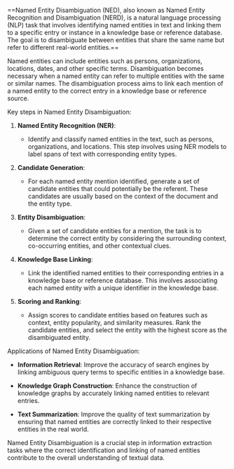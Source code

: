==Named Entity Disambiguation (NED), also known as Named Entity Recognition and Disambiguation (NERD), is a natural language processing (NLP) task that involves identifying named entities in text and linking them to a specific entry or instance in a knowledge base or reference database. The goal is to disambiguate between entities that share the same name but refer to different real-world entities.==

Named entities can include entities such as persons, organizations, locations, dates, and other specific terms. Disambiguation becomes necessary when a named entity can refer to multiple entities with the same or similar names. The disambiguation process aims to link each mention of a named entity to the correct entry in a knowledge base or reference source.

Key steps in Named Entity Disambiguation:

1. **Named Entity Recognition (NER)**:
   - Identify and classify named entities in the text, such as persons, organizations, and locations. This step involves using NER models to label spans of text with corresponding entity types.

2. **Candidate Generation**:
   - For each named entity mention identified, generate a set of candidate entities that could potentially be the referent. These candidates are usually based on the context of the document and the entity type.

3. **Entity Disambiguation**:
   - Given a set of candidate entities for a mention, the task is to determine the correct entity by considering the surrounding context, co-occurring entities, and other contextual clues.

4. **Knowledge Base Linking**:
   - Link the identified named entities to their corresponding entries in a knowledge base or reference database. This involves associating each named entity with a unique identifier in the knowledge base.

5. **Scoring and Ranking**:
   - Assign scores to candidate entities based on features such as context, entity popularity, and similarity measures. Rank the candidate entities, and select the entity with the highest score as the disambiguated entity.

Applications of Named Entity Disambiguation:

- **Information Retrieval**: Improve the accuracy of search engines by linking ambiguous query terms to specific entities in a knowledge base.

- **Knowledge Graph Construction**: Enhance the construction of knowledge graphs by accurately linking named entities to relevant entries.

- **Text Summarization**: Improve the quality of text summarization by ensuring that named entities are correctly linked to their respective entities in the real world.

Named Entity Disambiguation is a crucial step in information extraction tasks where the correct identification and linking of named entities contribute to the overall understanding of textual data.